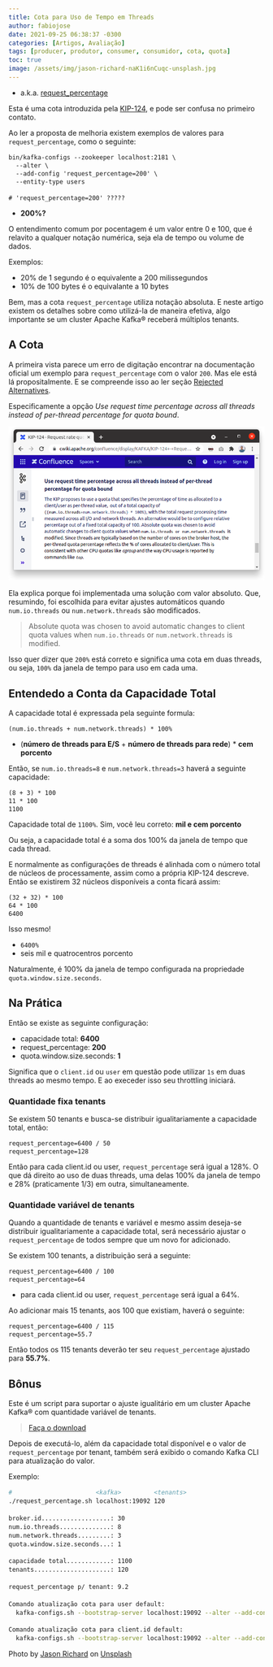 ```yaml
---
title: Cota para Uso de Tempo em Threads
author: fabiojose
date: 2021-09-25 06:38:37 -0300
categories: [Artigos, Avaliação]
tags: [producer, produtor, consumer, consumidor, cota, quota]
toc: true
image: /assets/img/jason-richard-naK1i6nCuqc-unsplash.jpg
---
```


- a.k.a. [request_percentage](request_percentage)

Esta é uma cota introduzida pela 
[KIP-124](https://cwiki.apache.org/confluence/display/KAFKA/KIP-124+-+Request+rate+quotas),
e pode ser confusa no primeiro contato.

Ao ler a proposta de melhoria existem exemplos de valores para `request_percentage`,
como o seguinte:

```console
bin/kafka-configs --zookeeper localhost:2181 \
  --alter \
  --add-config 'request_percentage=200' \
  --entity-type users

# 'request_percentage=200' ?????
```

- __200%?__

O entendimento comum por pocentagem é um valor entre 0 e 100, que é
relavito a qualquer notação numérica, seja ela de tempo ou volume de dados.

Exemplos: 

- 20% de 1 segundo é o equivalente a 200 milissegundos
- 10% de 100 bytes é o equivalante a 10 bytes

Bem, mas a cota `request_percentage` utiliza notação absoluta. E neste artigo
existem os detalhes sobre como utilizá-la de maneira efetiva, algo importante
se um cluster Apache Kafka® receberá múltiplos tenants.

## A Cota

A primeira vista parece um erro de digitação encontrar na documentação oficial
um exemplo para `request_percentage` com o valor `200`. Mas ele está lá
propositalmente. E se compreende isso ao ler seção
[Rejected Alternatives](https://cwiki.apache.org/confluence/display/KAFKA/KIP-124+-+Request+rate+quotas#KIP124Requestratequotas-RejectedAlternatives).

Especificamente a opção _Use request time percentage across all threads instead of per-thread percentage for quota bound_.

![](/assets/img/kip.png)

Ela explica porque foi implementada uma solução com valor absoluto. Que, resumindo,
foi escolhida para evitar ajustes automáticos quando `num.io.threads`
ou `num.network.threads` são modificados.

> Absolute quota was chosen to avoid automatic changes to client quota values
> when `num.io.threads` or `num.network.threads` is modified.

Isso quer dizer que `200%` está correto e significa uma cota em duas
threads, ou seja, `100%` da janela de tempo para uso em cada uma.

## Entendedo a Conta da Capacidade Total

A capacidade total é expressada pela seguinte formula:

```
(num.io.threads + num.network.threads) * 100%
```

- (**número de threads para E/S** + **número de threads para rede**) \* **cem porcento**

Então, se `num.io.threads=8` e `num.network.threads=3` haverá a seguinte
capacidade:

```
(8 + 3) * 100
11 * 100
1100
```

Capacidade total de `1100%`. Sim, você leu correto: **mil e cem porcento**

Ou seja, a capacidade total é a soma dos 100% da janela de tempo que cada
thread.

E normalmente as configurações de threads é alinhada com o número total de núcleos
de processamente, assim como a própria KIP-124 descreve. Então se existirem
32 núcleos disponíveis a conta ficará assim:

```
(32 + 32) * 100
64 * 100
6400
```

Isso mesmo!

- `6400%`
- seis mil e quatrocentros porcento

Naturalmente, é 100% da janela de tempo configurada na propriedade
`quota.window.size.seconds`.

## Na Prática

Então se existe as seguinte configuração:

- capacidade total: __6400__
- request_percentage: __200__
- quota.window.size.seconds: __1__

Significa que o `client.id` ou `user` em questão pode utilizar `1s`
em duas threads ao mesmo tempo. E ao execeder isso seu throttling
iniciará.

### Quantidade fixa tenants

Se existem 50 tenants e busca-se distribuir igualitariamente a capacidade
total, então:

``` 
request_percentage=6400 / 50
request_percentage=128
```

Então para cada client.id ou user, `request_percentage` será igual a 128%.
O que dá direito ao uso de duas threads, uma delas 100% da janela de tempo
e 28% (praticamente 1/3) em outra, simultaneamente.

### Quantidade variável de tenants 

Quando a quantidade de tenants e variável e mesmo assim deseja-se
distribuir igualitariamente a capacidade total, será necessário ajustar
o `request_percentage` de todos sempre que um novo for adicionado.

Se existem 100 tenants, a distribuição será a seguinte:

```
request_percentage=6400 / 100
request_percentage=64
```

- para cada client.id ou user, `request_percentage` será igual a 64%.

Ao adicionar mais 15 tenants, aos 100 que existiam, haverá o seguinte:

```
request_percentage=6400 / 115
request_percentage=55.7
```

Então todos os 115 tenants deverão ter seu
`request_percentage` ajustado para __55.7%__.

## Bônus

Este é um script para suportar o ajuste igualitário em um cluster Apache Kafka®
com quantidade variável de tenants.

> [Faça o download](https://gist.github.com/fabiojose/e43c2244d0171926ea590ed6b04ff72b)

Depois de executá-lo, além da capacidade total disponível e o valor de
`request_percentage` por tenant, também será exibido o comando Kafka CLI
para atualização do valor.

Exemplo:

```bash
#                       <kafka>         <tenants>
./request_percentage.sh localhost:19092 120

broker.id...................: 30
num.io.threads..............: 8
num.network.threads.........: 3
quota.window.size.seconds...: 1

capacidade total............: 1100
tenants.....................: 120

request_percentage p/ tenant: 9.2

Comando atualização cota para user default:
  kafka-configs.sh --bootstrap-server localhost:19092 --alter --add-config 'request_percentage=9.2' --entity-type users --entity-default

Comando atualização cota para client.id default:
  kafka-configs.sh --bootstrap-server localhost:19092 --alter --add-config 'request_percentage=9.2' --entity-type clients --entity-default
```

Photo by <a href="https://unsplash.com/@jasonthedesigner?utm_source=unsplash&utm_medium=referral&utm_content=creditCopyText">Jason Richard</a> on <a href="https://unsplash.com/?utm_source=unsplash&utm_medium=referral&utm_content=creditCopyText">Unsplash</a>
  